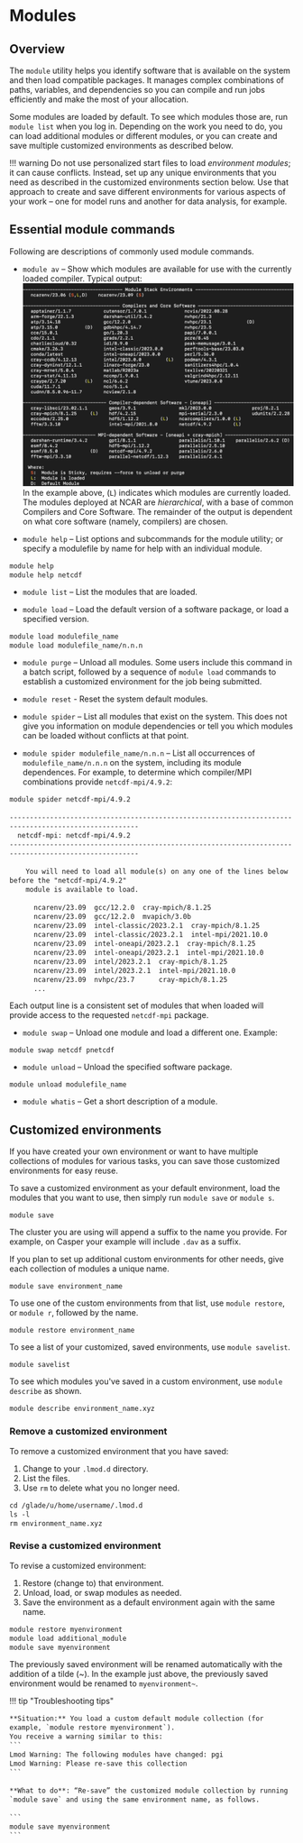 # Modules

## Overview
The `module` utility helps you identify software that is available on the system and then load compatible packages. It manages complex combinations of paths, variables, and dependencies so you can compile and run jobs efficiently and make the most of your allocation.

Some modules are loaded by default. To see which modules those are, run `module list` when you log in. Depending on the work you need to do, you can load additional modules or different modules, or you can create and save multiple customized environments as described below.

!!! warning
    Do not use personalized start files to load *environment modules*; it can cause conflicts.
    Instead, set up any unique environments that you need as described in the customized environments section below. Use that approach to create and save different environments for various aspects of your work – one for model runs and another for data analysis, for example.


## Essential module commands

Following are descriptions of commonly used module commands.

- `module av` – Show which modules are available for use with the currently loaded compiler.  Typical output:
![](modules/media/modules1.png)
In the example above, (`L`) indicates which modules are currently
loaded.  The modules deployed at NCAR are *hierarchical*, with a base
of common Compilers and Core Software.  The remainder of the output is dependent
on what core software (namely, compilers) are chosen.

- `module help` – List options and subcommands for the module utility; or specify a modulefile by name for help with an individual module.
```
module help
module help netcdf
```

- `module list` – List the modules that are loaded.

- `module load` – Load the default version of a software package, or load a specified version.
```
module load modulefile_name
module load modulefile_name/n.n.n
```


- `module purge` – Unload all modules. Some users include this command in a batch script, followed by a sequence of `module load` commands to establish a customized environment for the job being submitted.

- `module reset` - Reset the system default modules.

- `module spider` – List all modules that exist on the system. This does not give you information on module dependencies or tell you which modules can be loaded without conflicts at that point.

- `module spider modulefile_name/n.n.n` – List all occurrences of `modulefile_name/n.n.n` on the system, including its module dependences. For example, to determine which compiler/MPI combinations provide `netcdf-mpi/4.9.2`:
```pre
module spider netcdf-mpi/4.9.2

------------------------------------------------------------------------------------------------------
  netcdf-mpi: netcdf-mpi/4.9.2
------------------------------------------------------------------------------------------------------

    You will need to load all module(s) on any one of the lines below before the "netcdf-mpi/4.9.2"
    module is available to load.

      ncarenv/23.09  gcc/12.2.0  cray-mpich/8.1.25
      ncarenv/23.09  gcc/12.2.0  mvapich/3.0b
      ncarenv/23.09  intel-classic/2023.2.1  cray-mpich/8.1.25
      ncarenv/23.09  intel-classic/2023.2.1  intel-mpi/2021.10.0
      ncarenv/23.09  intel-oneapi/2023.2.1  cray-mpich/8.1.25
      ncarenv/23.09  intel-oneapi/2023.2.1  intel-mpi/2021.10.0
      ncarenv/23.09  intel/2023.2.1  cray-mpich/8.1.25
      ncarenv/23.09  intel/2023.2.1  intel-mpi/2021.10.0
      ncarenv/23.09  nvhpc/23.7      cray-mpich/8.1.25
      ...
```
Each output line is a consistent set of modules that when loaded will provide access to the requested `netcdf-mpi` package.

- `module swap` – Unload one module and load a different one. Example:
```
module swap netcdf pnetcdf

```

- `module unload` – Unload the specified software package.
```
module unload modulefile_name

```

- `module whatis` – Get a short description of a module.

## Customized environments

If you have created your own environment or want to have multiple collections of modules for various tasks, you can save those customized environments for easy reuse.

To save a customized environment as your default environment, load the modules that you want to use, then simply run `module save` or `module s`.

```
module save

```


The cluster you are using will append a suffix to the name you provide. For example, on Casper your example will include `.dav` as a suffix.

If you plan to set up additional custom environments for other needs, give each collection of modules a unique name.


```
module save environment_name

```


To use one of the custom environments from that list, use `module restore`, or `module r`, followed by the name.

```
module restore environment_name

```
To see a list of your customized, saved environments, use `module savelist`.
```
module savelist

```

To see which modules you've saved in a custom environment, use `module describe` as shown.

```
module describe environment_name.xyz

```

### Remove a customized environment
To remove a customized environment that you have saved:

1. Change to your `.lmod.d` directory.
2. List the files.
3. Use `rm` to delete what you no longer need.

```
cd /glade/u/home/username/.lmod.d
ls -l
rm environment_name.xyz
```

### Revise a customized environment

To revise a customized environment:

1. Restore (change to) that environment.
2. Unload, load, or swap modules as needed.
3. Save the environment as a default environment again with the same name.

```
module restore myenvironment
module load additional_module
module save myenvironment
```

The previously saved environment will be renamed automatically with the addition of a tilde (~). In the example just above, the previously saved environment would be renamed to `myenvironment~`.


!!! tip "Troubleshooting tips"

    **Situation:** You load a custom default module collection (for example, `module restore myenvironment`).
    You receive a warning similar to this:
    ```
    Lmod Warning: The following modules have changed: pgi
    Lmod Warning: Please re-save this collection
    ```

    **What to do**: “Re-save” the customized module collection by running `module save` and using the same environment name, as follows.

    ```
    module save myenvironment
    ```
